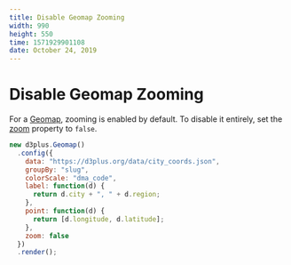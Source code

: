 ```yaml
---
title: Disable Geomap Zooming
width: 990
height: 550
time: 1571929901108
date: October 24, 2019
---
```


[height]: 550

# Disable Geomap Zooming

For a [Geomap](https://d3plus.org/docs/#Geomap), zooming is enabled by default. To disable it entirely, set the [zoom](https://d3plus.org/docs/#Viz.zoom) property to `false`.

```js
new d3plus.Geomap()
  .config({
    data: "https://d3plus.org/data/city_coords.json",
    groupBy: "slug",
    colorScale: "dma_code",
    label: function(d) {
      return d.city + ", " + d.region;
    },
    point: function(d) {
      return [d.longitude, d.latitude];
    },
    zoom: false
  })
  .render();
```
